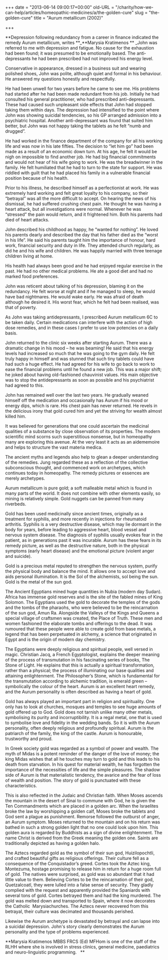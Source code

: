 +++
date = "2013-06-14 09:00:17+00:00"
old-URL = "/charity/how-we-can-help/articles/homeopathic-medicines/a/the-golden-cure"
slug = "the-golden-cure"
title = "Aurum metallicum (2002)"

+++

**Depression following redundancy from a career in finance indicated the remedy Aurum metallicum, writes **_**Marysia Kratimenos
**
_John was referred to me with depression and fatigue. No cause for the exhaustion had been found; it was presumed to be emotionally based. The anti­depressants he had been prescribed had not improved his energy level.

Conservative in appearance, dressed in a business suit and wearing polished shoes, John was polite, although quiet and formal in his behaviour. He answered my questions honestly and respectfully.

He had been unwell for two years before he came to see me. His problems had started after he had been made redundant from his job. Initially he had consulted his general practitioner, who had prescribed anti-depressants. These had caused such unpleasant side effects that John had stopped taking them within days. The depression had intensified to the point where John was showing suicidal tendencies, so his GP arranged admission into a psychiatric hospital. Another anti-depressant was found that suited him better, but John was not happy taking the tablets as he felt “numb and drugged”.

He had worked in the finance department of the company for all his working life and was now in his late fifties. The decision to “let him go” had been made as a result of an economic down turn. At his age, he felt it would be nigh on impossible to find another job. He had big financial commitments and would not hear of his wife going to work. He was the breadwinner in the family. He felt humiliated that he had to turn to the state for support. He was riddled with guilt that he had placed his family in a vulnerable financial position because of his health.

Prior to his illness, he described himself as a perfectionist at work. He was extremely hard working and felt great loyalty to his company, so their “betrayal” was all the more difficult to accept. On hearing the news of his dismissal, he had suffered crushing chest pain. He thought he was having a heart attack, but all investigations were normal. Whenever he was “stressed” the pain would return, and it frightened him. Both his parents had died of heart attacks.

John described his childhood as happy, he “wanted for nothing”. He loved his parents dearly and described the day that his father died as the “worst in his life”. He said his parents taught him the importance of honour, hard work, financial security and duty in life. They attended church regularly, as did he and his wife and children. He was happily married with three teenage children living at home.

His health had always been good and he had enjoyed regular exercise in the past. He had no other medical problems. He ate a good diet and had no marked food preferences.

John was reticent about talking of his depression, blaming it on the redundancy. He felt worse at night and if he managed to sleep, he would have bad nightmares. He would wake early. He was afraid of death although he desired it. His worst fear, which he felt had been realised, was that of poverty.

As John was taking anti­depressants, I prescribed Aurum metallicum 6C to be taken daily. Certain medications can interfere with the action of high dose remedies, and in these cases I prefer to use low potencies on a daily basis.

John returned to the clinic six weeks after starting Aurum. There was a dramatic change in his mood – he was beaming! He said that his energy levels had increased so much that he was going to the gym daily. He felt truly happy in himself and was stunned that such tiny tablets could have had such a huge effect. He had agreed for his wife to go back to work to ease the financial problems until he found a new job. This was a major shift; he joked about having old-fashioned chauvinist values. His main objective was to stop the anti­depressants as soon as possible and his psychiatrist had agreed to this.

John has remained well over the last two years. He gradually weaned himself off the medication and occasionally has Aurum if his mood or energy dips, which is rare. His chest pain has never returned. He revels in the delicious irony that gold cured him and yet the striving for wealth almost killed him.

It was believed for generations that one could ascertain the medicinal qualities of a substance by close observation of its properties. The modern scientific mind scorns such superstitious nonsense, but in homeopathy many are exploring this avenue. At the very least it acts as an aide­memoire and helps to structure the vast materia medica.

The ancient myths and legends also help to glean a deeper understanding of the remedies. Jung regarded these as a reflection of the collective subconscious thought, and commenced work on archetypes, which continues today in homeopathy. The remedy pictures or essences are merely archetypes.

Aurum metallicum is pure gold; a soft malleable metal which is found in many parts of the world. It does not combine with other elements easily, so mining is relatively simple. Gold nuggets can be panned from many riverbeds.

Gold has been used medicinally since ancient times, originally as a treatment for syphilis, and more recently in injections for rheumatoid arthritis. Syphilis is a very destructive disease, which may lie dormant in the body for years, before leading to aggressive heart, blood vessel and nervous system disease. The diagnosis of syphilis usually evokes fear in the patient, as in generations past it was incurable. Aurum has these fears in its remedy picture, as well as the destructive nature, both in the physical symptoms (early heart disease) and the emotional picture (violent anger and suicide).

Gold is a precious metal reputed to strengthen the nervous system, purify the physical body and balance the mind. It allows one to accept love and aids personal illumination. It is the Sol of the alchemists, sol being the sun. Gold is the metal of the sun god.

The Ancient Egyptians mined huge quantities in Nubia (modern day Sudan). Africa has immense gold reserves and is the site of the fabled mines of King Solomon. The Egyptians used the gold to decorate the temples of the gods and the tombs of the pharaohs, who were believed to be the reincarnation of the sun god, Amun Ra. Alongside the Valleys of the Kings and Queens a special village of craftsmen was created, the Place of Truth. These men and women fashioned the elaborate tombs and offerings to the dead. It was rumoured that these people were able to create gold from base metals, a legend that has been perpetuated in alchemy, a science that originated in Egypt and is the origin of modern day chemistry.

The Egyptians were deeply religious and spiritual people, well versed in magic. Christian Jacq, a French Egyptologist, explains the deeper meaning of the process of transmutation in his fascinating series of books, The Stone of Light. He explains that this is actually a spiritual transformation, rather than a physical; the process of illuminating our base qualities and attaining enlightenment. The Philosopher’s Stone, which is fundamental for the transmutation according to alchemic tradition, is emerald green – symbolically the colour of the heart. Aurum is an excellent heart remedy, and the Aurum personality is often described as having a heart of gold.

Gold has always played an important part in religion and spirituality. One only has to look at churches, mosques and temples to see huge amounts of gold offered up to God. Gold does not tarnish unlike many other metals, symbolising its purity and incorruptibility. It is a regal metal, one that is used to symbolise love and fidelity in the wedding bands. So it is with the Aurum personality, often deeply religious and profoundly spiritual. Aurum is the patriarch of the family, the king of the castle. Aurum is honourable, trustworthy and proud.

In Greek society gold was regarded as a symbol of power and wealth. The myth of Midas is a potent reminder of the danger of the love of money; the king Midas wishes that all he touches may turn to gold and this leads to his death from starvation. In his quest for material wealth, he has forgotten the importance of the necessities of life and the simple pleasures. The shadow side of Aurum is that materialistic tendency, the avarice and the fear of loss of wealth and position. The story of gold is punctuated with these characteristics.

This is also reflected in the Judaic and Christian faith. When Moses ascends the mountain in the desert of Sinai to commune with God, he is given the Ten Commandments which are placed in a golden arc. When the Israelites broke the law by worshipping a golden calf, Moses broke the tablets and God sent a plague as punishment. Remorse followed the outburst of anger, an Aurum symptom. Moses returned to the mountain and on his return was bathed in such a strong golden light that no one could look upon him. This golden aura is regarded by Buddhists as a sign of divine enlightenment. The name Christ is derived from the Greek meaning the golden one. Saints are traditionally depicted as having a golden halo.

The Aztecs regarded gold as the symbol of their sun god, Huizilopochtli, and crafted beautiful gifts as religious offerings. Their culture fell as a consequence of the Conquistador’s greed. Cortes took the Aztec king, Montezuma, hostage promising to release him in return for a huge room full of gold. The natives were surprised, as gold was so abundant that it had little value to them. Believing Cortes to be the reincarnation of their god, Quetzalcoatl, they were lulled into a false sense of security. They gladly complied with the request and apparently provided the Spaniards with several tons of gold. Cortes betrayed them and had the king murdered. The gold was melted down and transported to Spain, where it now decorates the Catholic  Marysiachurches. The Aztecs never recovered from this betrayal, their culture was decimated and thousands perished.

Likewise the Aurum archetype is devastated by betrayal and can lapse into a suicidal depression. John's story clearly demonstrates the Aurum personality and the type of problems experienced.

**Marysia Kratimenos MBBS FRCS (Ed) MFHom is one of the staff of the RLHH where she is involved in stress clinics, general medicine, paediatrics and neuro-linguistic programming.   **

